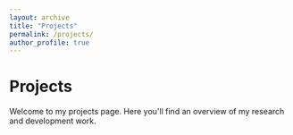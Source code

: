 ```yaml
---
layout: archive
title: "Projects"
permalink: /projects/
author_profile: true
---
```


# Projects

Welcome to my projects page. Here you'll find an overview of my research and development work.
